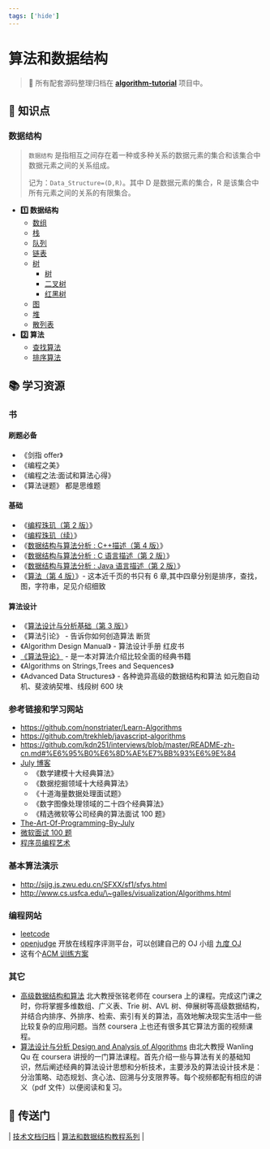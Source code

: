 ```yaml
---
tags: ['hide']
---
```


# 算法和数据结构

> :dart: 所有配套源码整理归档在 [**algorithm-tutorial**](https://github.com/dunwu/algorithm-tutorial) 项目中。

## :memo: 知识点

### 数据结构

> `数据结构` 是指相互之间存在着一种或多种关系的数据元素的集合和该集合中数据元素之间的关系组成。
>
> 记为：`Data_Structure=(D,R)`。其中 D 是数据元素的集合，R 是该集合中所有元素之间的关系的有限集合。

- **:one: 数据结构**
  - [数组](data-structure/array.md)
  - [栈](data-structure/stack.md)
  - [队列](data-structure/queue.md)
  - [链表](data-structure/list.md)
  - [树](data-structure/tree)
    - [树](data-structure/tree/tree.md)
    - [二叉树](data-structure/tree/binary-tree.md)
    - [红黑树](data-structure/tree/red-black-tree.md)
  - [图](data-structure/graph.md)
  - [堆](data-structure/heap.md)
  - [散列表](data-structure/hash.md)
- **:two: 算法**
  - [查找算法](algorithm/search)
  - [排序算法](algorithm/sort.md)

## :books: 学习资源

### 书

#### 刷题必备

- 《剑指 offer》
- 《编程之美》
- 《编程之法:面试和算法心得》
- 《算法谜题》 都是思维题

#### 基础

- 《[编程珠玑（第 2 版）](https://www.amazon.cn/gp/product/B00SFZH0DC/ref=as_li_qf_sp_asin_il_tl?ie=UTF8&camp=536&creative=3200&creativeASIN=B00SFZH0DC&linkCode=as2&tag=vastwork-23)》
- 《[编程珠玑（续）](https://www.amazon.cn/gp/product/B0150BMQDM/ref=as_li_qf_sp_asin_il_tl?ie=UTF8&camp=536&creative=3200&creativeASIN=B0150BMQDM&linkCode=as2&tag=vastwork-23)》
- 《[数据结构与算法分析 : C++描述（第 4 版）](https://www.amazon.cn/gp/product/B01LDG2DSG/ref=as_li_qf_sp_asin_il_tl?ie=UTF8&camp=536&creative=3200&creativeASIN=B01LDG2DSG&linkCode=as2&tag=vastwork-23)》
- 《[数据结构与算法分析 : C 语言描述（第 2 版）](https://www.amazon.cn/gp/product/B002WC7NGS/ref=as_li_qf_sp_asin_il_tl?ie=UTF8&camp=536&creative=3200&creativeASIN=B002WC7NGS&linkCode=as2&tag=vastwork-23)》
- 《[数据结构与算法分析 : Java 语言描述（第 2 版）](https://www.amazon.cn/gp/product/B01CNP0CG6/ref=as_li_qf_sp_asin_il_tl?ie=UTF8&camp=536&creative=3200&creativeASIN=B01CNP0CG6&linkCode=as2&tag=vastwork-23)》
- 《[算法（第 4 版）](https://www.amazon.cn/gp/product/B009OCFQ0O/ref=as_li_qf_sp_asin_il_tl?ie=UTF8&camp=536&creative=3200&creativeASIN=B009OCFQ0O&linkCode=as2&tag=vastwork-23)》- 这本近千页的书只有 6 章,其中四章分别是排序，查找，图，字符串，足见介绍细致

#### 算法设计

- 《[算法设计与分析基础（第 3 版）](https://www.amazon.cn/gp/product/B00S4HCQUI/ref=as_li_qf_sp_asin_il_tl?ie=UTF8&camp=536&creative=3200&creativeASIN=B00S4HCQUI&linkCode=as2&tag=vastwork-23)》
- 《算法引论》 - 告诉你如何创造算法 断货
- 《Algorithm Design Manual》 - 算法设计手册 红皮书
- [《算法导论》](https://www.amazon.cn/gp/product/B00AK7BYJY/ref=as_li_qf_sp_asin_il_tl?ie=UTF8&camp=536&creative=3200&creativeASIN=B00AK7BYJY&linkCode=as2&tag=vastwork-23) - 是一本对算法介绍比较全面的经典书籍
- 《Algorithms on Strings,Trees and Sequences》
- 《Advanced Data Structures》 - 各种诡异高级的数据结构和算法 如元胞自动机、斐波纳契堆、线段树 600 块

### 参考链接和学习网站

- https://github.com/nonstriater/Learn-Algorithms
- https://github.com/trekhleb/javascript-algorithms
- https://github.com/kdn251/interviews/blob/master/README-zh-cn.md#%E6%95%B0%E6%8D%AE%E7%BB%93%E6%9E%84
- [July 博客](http://blog.csdn.net/v_july_v)
  - 《数学建模十大经典算法》
  - 《数据挖掘领域十大经典算法》
  - 《十道海量数据处理面试题》
  - 《数字图像处理领域的二十四个经典算法》
  - 《精选微软等公司经典的算法面试 100 题》
- [The-Art-Of-Programming-By-July](https://github.com/julycoding/The-Art-Of-Programming-By-July)
- [微软面试 100 题](http://blog.csdn.net/column/details/ms100.html)
- [程序员编程艺术](http://blog.csdn.net/v_JULY_v/article/details/6460494)

### 基本算法演示

- <http://sjjg.js.zwu.edu.cn/SFXX/sf1/sfys.html>
- <http://www.cs.usfca.edu/\~galles/visualization/Algorithms.html>

### 编程网站

- [leetcode](http://leetcode.com/)
- [openjudge](http://openjudge.cn/) 开放在线程序评测平台，可以创建自己的 OJ 小组 [九度 OJ](http://ac.jobdu.com/index.php)
- 这有个[ACM 训练方案](http://www.java3z.com/cwbwebhome/article/article19/res041.html)

### 其它

- [高级数据结构和算法](https://www.coursera.org/learn/gaoji-shuju-jiegou/) 北大教授张铭老师在 coursera 上的课程。完成这门课之时，你将掌握多维数组、广义表、Trie 树、AVL 树、伸展树等高级数据结构，并结合内排序、外排序、检索、索引有关的算法，高效地解决现实生活中一些比较复杂的应用问题。当然 coursera 上也还有很多其它算法方面的视频课程。
- [算法设计与分析 Design and Analysis of Algorithms](https://class.coursera.org/algorithms-001/lecture) 由北大教授 Wanling Qu 在 coursera 讲授的一门算法课程。首先介绍一些与算法有关的基础知识，然后阐述经典的算法设计思想和分析技术，主要涉及的算法设计技术是：分治策略、动态规划、贪心法、回溯与分支限界等。每个视频都配有相应的讲义（pdf 文件）以便阅读和复习。

## :door: 传送门

| [技术文档归档](https://github.com/dunwu/blog) | [算法和数据结构教程系列](https://github.com/dunwu/algorithm-tutorial) |
